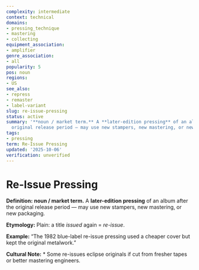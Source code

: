 ```yaml
---
complexity: intermediate
context: technical
domains:
- pressing_technique
- mastering
- collecting
equipment_association:
- amplifier
genre_association:
- all
popularity: 5
pos: noun
regions:
- US
see_also:
- repress
- remaster
- label-variant
slug: re-issue-pressing
status: active
summary: '**noun / market term.** A **later-edition pressing** of an album after the
  original release period — may use new stampers, new mastering, or new packaging.'
tags:
- pressing
term: Re-Issue Pressing
updated: '2025-10-06'
verification: unverified
---
```


# Re-Issue Pressing

**Definition:** **noun / market term.** A **later-edition pressing** of an album after the original release period — may use new stampers, new mastering, or new packaging.

**Etymology:** Plain: a title *issued* again = *re-issue*.

**Example:** “The 1982 blue-label re-issue pressing used a cheaper cover but kept the original metalwork.”

**Cultural Note:** * Some re-issues eclipse originals if cut from fresher tapes or better mastering engineers.

